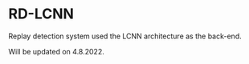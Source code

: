 # RD-LCNN
Replay detection system used the LCNN architecture as the back-end.

Will be updated on 4.8.2022.
